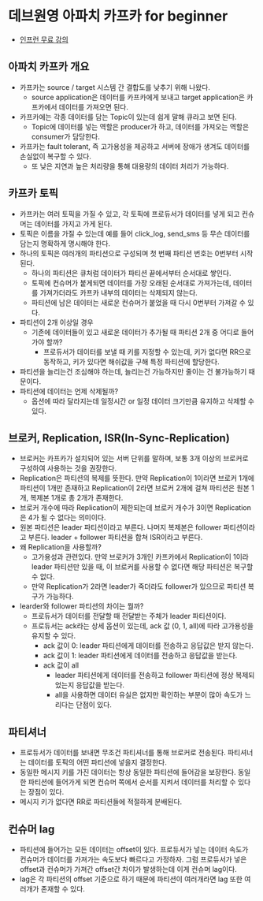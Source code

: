 # 데브원영 아파치 카프카 for beginner

- [인프런 무료 강의](https://www.inflearn.com/course/%EC%95%84%ED%8C%8C%EC%B9%98-%EC%B9%B4%ED%94%84%EC%B9%B4-%EC%9E%85%EB%AC%B8)

## 아파치 카프카 개요

- 카프카는 source / target 시스템 간 결합도를 낮추기 위해 나왔다.
  - source application은 데이터를 카프카에게 보내고 target application은 카프카에서 데이터를 가져오면 된다.
- 카프카에는 각종 데이터를 담는 Topic이 있는데 쉽게 말해 큐라고 보면 된다.
  - Topic에 데이터를 넣는 역할은 producer가 하고, 데이터를 가져오는 역할은 consumer가 담당한다.
- 카프카는 fault tolerant, 즉 고가용성을 제공하고 서버에 장애가 생겨도 데이터를 손실없이 복구할 수 있다.
  - 또 낮은 지연과 높은 처리량을 통해 대용량의 데이터 처리가 가능하다.

## 카프카 토픽

- 카프카는 여러 토픽을 가질 수 있고, 각 토픽에 프로듀서가 데이터를 넣게 되고 컨슈머는 데이터를 가지고 가게 된다.
- 토픽은 이름을 가질 수 있는데 예를 들어 click_log, send_sms 등 무슨 데이터를 담는지 명확하게 명시해야 한다.
- 하나의 토픽은 여러개의 파티션으로 구성되며 첫 번째 파티션 번호는 0번부터 시작된다.
  - 하나의 파티션은 큐처럼 데이터가 파티션 끝에서부터 순서대로 쌓인다.
  - 토픽에 컨슈머가 붙게되면 데이터를 가장 오래된 순서대로 가져가는데, 데이터를 가져가더라도 카프카 내부의 데이터는 삭제되지 않는다.
  - 파티션에 남은 데이터는 새로운 컨슈머가 붙었을 때 다시 0번부터 가져갈 수 있다.
- 파티션이 2개 이상일 경우
  - 기존에 데이터들이 있고 새로운 데이터가 추가될 때 파티션 2개 중 어디로 들어가야 할까?
    - 프로듀서가 데이터를 보낼 때 키를 지정할 수 있는데, 키가 없다면 RR으로 동작하고, 키가 있다면 해쉬값을 구해 특정 파티션에 할당한다.
- 파티션을 늘리는건 조심해야 하는데, 늘리는건 가능하지만 줄이는 건 불가능하기 때문이다.
- 파티션에 데이터는 언제 삭제될까?
  - 옵션에 따라 달라지는데 일정시간 or 일정 데이터 크기만큼 유지하고 삭제할 수 있다.

## 브로커, Replication, ISR(In-Sync-Replication)

- 브로커는 카프카가 설치되어 있는 서버 단위를 말하며, 보통 3개 이상의 브로커로 구성하여 사용하는 것을 권장한다.
- Replication은 파티션의 복제를 뜻한다. 만약 Replication이 1이라면 브로커 1개에 파티션이 1개만 존재하고 Replication이 2라면 브로커 2개에 걸쳐 파티션은 원본 1개, 복제본 1개로 총 2개가 존재한다.
- 브로커 개수에 따라 Replication이 제한되는데 브로커 개수가 3이면 Replication은 4가 될 수 없다는 의미이다.
- 원본 파티션은 leader 파티션이라고 부른다. 나머지 복제본은 follower 파티션이라고 부른다. leader + follower 파티션을 합쳐 ISR이라고 부른다.
- 왜 Replication을 사용할까?
  - 고가용성과 관련있다. 만약 브로커가 3개인 카프카에서 Replication이 1이라 leader 파티션만 있을 때, 이 브로커를 사용할 수 없다면 해당 파티션은 복구할 수 없다.
  - 만약 Replication가 2라면 leader가 죽더라도 follower가 있으므로 파티션 복구가 가능하다.
- learder와 follower 파티션의 차이는 뭘까?
  - 프로듀서가 데이터를 전달할 때 전달받는 주체가 leader 파티션이다.
  - 프로듀서는 ack라는 상세 옵션이 있는데, ack 값 (0, 1, all)에 따라 고가용성을 유지할 수 있다.
    - ack 값이 0: leader 파티션에게 데이터를 전송하고 응답값은 받지 않는다.
    - ack 값이 1: leader 파티션에게 데이터를 전송하고 응답값을 받는다.
    - ack 값이 all
      - leader 파티션에게 데이터를 전송하고 follower 파티션에 정상 복제되었는지 응답값을 받는다.
      - all을 사용하면 데이터 유실은 없지만 확인하는 부분이 많아 속도가 느리다는 단점이 있다.

## 파티셔너

- 프로듀서가 데이터를 보내면 무조건 파티셔너를 통해 브로커로 전송된다. 파티셔너는 데이터를 토픽의 어떤 파티션에 넣을지 결정한다.
- 동일한 메시지 키를 가진 데이터는 항상 동일한 파티션에 들어감을 보장한다. 동일한 파티션에 들어가게 되면 컨슈머 쪽에서 순서를 지켜서 데이터를 처리할 수 있다는 장점이 있다.
- 메시지 키가 없다면 RR로 파티션들에 적절하게 분배된다.

## 컨슈머 lag

- 파티션에 들어가는 모든 데이터는 offset이 있다. 프로듀서가 넣는 데이터 속도가 컨슈머가 데이터를 가져가는 속도보다 빠르다고 가정하자. 그럼 프로듀서가 넣은 offset과 컨슈머가 가져간 offset간 차이가 발생하는데 이게 컨슈머 lag이다.
- lag은 각 파티션의 offset 기준으로 하기 때문에 파티션이 여러개라면 lag 또한 여러개가 존재할 수 있다.
